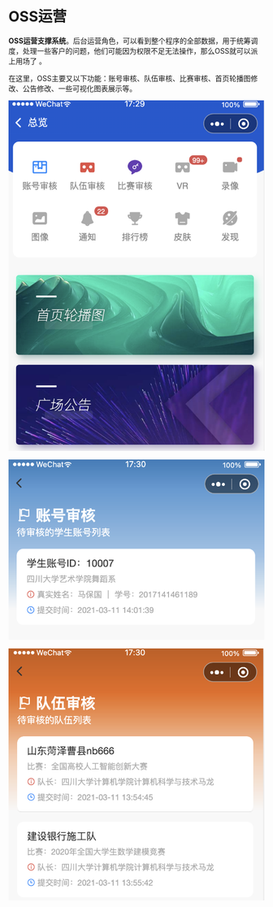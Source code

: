 # OSS运营

**OSS运营支撑系统**。后台运营角色，可以看到整个程序的全部数据，用于统筹调度，处理一些客户的问题，他们可能因为权限不足无法操作，那么OSS就可以派上用场了  。

在这里，OSS主要又以下功能：账号审核、队伍审核、比赛审核、首页轮播图修改、公告修改、一些可视化图表展示等。

![&#x6982;&#x89C8;](../../.gitbook/assets/image%20%2834%29.png)

![&#x8D26;&#x53F7;&#x5BA1;&#x6838;](../../.gitbook/assets/image%20%2827%29.png)

![&#x961F;&#x4F0D;&#x5BA1;&#x6838;](../../.gitbook/assets/image%20%2837%29.png)



